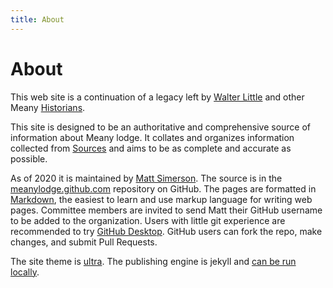 ```yaml
---
title: About
---
```

# About

This web site is a continuation of a legacy left by [Walter Little](/Person/Walter-Little) and other Meany [Historians](/Person/Historian).

This site is designed to be an authoritative and comprehensive source of information about Meany lodge. It collates and organizes information collected from [Sources](Sources) and aims to be as complete and accurate as possible.

As of 2020 it is maintained by [Matt Simerson](/Person/Matt-Simerson). The source is in the [meanylodge.github.com](https://github.com/MeanyLodge/meanylodge.github.com) repository on GitHub. The pages are formatted in [Markdown](https://www.markdownguide.org), the easiest to learn and use markup language for writing web pages. Committee members are invited to send Matt their GitHub username to be added to the organization. Users with little git experience are recommended to try [GitHub Desktop](https://desktop.github.com). GitHub users can fork the repo, make changes, and submit Pull Requests.

The site theme is [ultra](https://github.com/ronv/ultra). The publishing engine is jekyll and [can be run locally](https://jekyllrb.com/docs/ruby-101/).

